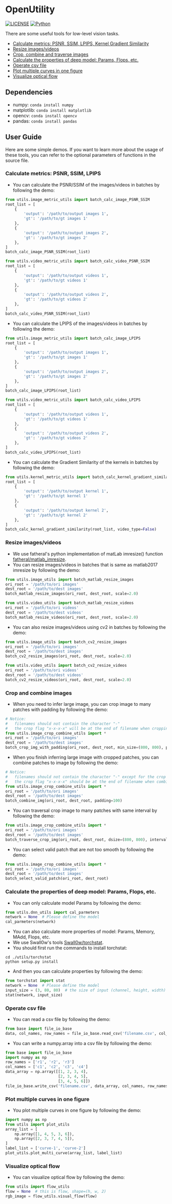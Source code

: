 # OpenUtility
[![LICENSE](https://img.shields.io/badge/license-MIT-green)](https://github.com/csbhr/Python_Tools/blob/master/LICENSE)
[![Python](https://img.shields.io/badge/python-3.6-blue.svg)](https://www.python.org/)

There are some useful tools for low-level vision tasks.

- [Calculate metrics: PSNR, SSIM, LPIPS, Kernel Gradient Similarity](#chapter-metrics)
- [Resize images/videos](#chapter-resize)
- [Crop, combine and traverse images](#chapter-crop-combine-traverse)
- [Calculate the properties of deep model: Params, Flops, etc.](#chapter-model-properties)
- [Operate csv file](#chapter-csv)
- [Plot multiple curves in one figure](#chapter-plot-multi-curve)
- [Visualize optical flow](#chapter-flow-visual)


## Dependencies

- numpy: `conda install numpy`
- matplotlib: `conda install matplotlib`
- opencv: `conda install opencv`
- pandas: `conda install pandas`

## User Guide
Here are some simple demos. If you want to learn more about the usage of these tools, you can refer to the optional parameters of functions in the source file.


<a name="chapter-metrics"></a>
### Calculate metrics: PSNR, SSIM, LPIPS
- You can calculate the PSNR/SSIM of the images/videos in batches by following the demo:
```python
from utils.image_metric_utils import batch_calc_image_PSNR_SSIM
root_list = [
    {
        'output': '/path/to/output images 1',
        'gt': '/path/to/gt images 1'
    },
    {
        'output': '/path/to/output images 2',
        'gt': '/path/to/gt images 2'
    },
]
batch_calc_image_PSNR_SSIM(root_list)
```
```python
from utils.video_metric_utils import batch_calc_video_PSNR_SSIM
root_list = [
    {
        'output': '/path/to/output videos 1',
        'gt': '/path/to/gt videos 1'
    },
    {
        'output': '/path/to/output videos 2',
        'gt': '/path/to/gt videos 2'
    },
]
batch_calc_video_PSNR_SSIM(root_list)
```
- You can calculate the LPIPS of the images/videos in batches by following the demo:
```python
from utils.image_metric_utils import batch_calc_image_LPIPS
root_list = [
    {
        'output': '/path/to/output images 1',
        'gt': '/path/to/gt images 1'
    },
    {
        'output': '/path/to/output images 2',
        'gt': '/path/to/gt images 2'
    },
]
batch_calc_image_LPIPS(root_list)
```
```python
from utils.video_metric_utils import batch_calc_video_LPIPS
root_list = [
    {
        'output': '/path/to/output videos 1',
        'gt': '/path/to/gt videos 1'
    },
    {
        'output': '/path/to/output videos 2',
        'gt': '/path/to/gt videos 2'
    },
]
batch_calc_video_LPIPS(root_list)
```
- You can calculate the Gradient Similarity of the kernels in batches by following the demo:
```python
from utils.kernel_metric_utils import batch_calc_kernel_gradient_similarity
root_list = [
    {
        'output': '/path/to/output kernel 1',
        'gt': '/path/to/gt kernel 1'
    },
    {
        'output': '/path/to/output kernel 2',
        'gt': '/path/to/gt kernel 2'
    },
]
batch_calc_kernel_gradient_similarity(root_list, video_type=False)
```

<a name="chapter-resize"></a>
### Resize images/videos
- We use fatheral's python implementation of matLab imresize() function [fatheral/matlab_imresize](https://github.com/fatheral/matlab_imresize).
- You can resize images/videos in batches that is same as matlab2017 imresize by following the demo:
```python
from utils.image_utils import batch_matlab_resize_images
ori_root = '/path/to/ori images'
dest_root = '/path/to/dest images'
batch_matlab_resize_images(ori_root, dest_root, scale=2.0)
```
```python
from utils.video_utils import batch_matlab_resize_videos
ori_root = '/path/to/ori videos'
dest_root = '/path/to/dest videos'
batch_matlab_resize_videos(ori_root, dest_root, scale=2.0)
```
- You can also resize images/videos using cv2 in batches by following the demo:
```python
from utils.image_utils import batch_cv2_resize_images
ori_root = '/path/to/ori images'
dest_root = '/path/to/dest images'
batch_cv2_resize_images(ori_root, dest_root, scale=2.0)
```
```python
from utils.video_utils import batch_cv2_resize_videos
ori_root = '/path/to/ori videos'
dest_root = '/path/to/dest videos'
batch_cv2_resize_videos(ori_root, dest_root, scale=2.0)
```
   
<a name="chapter-crop-combine-traverse"></a>
### Crop and combine images
- When you need to infer large image, you can crop image to many patches with padding by following the demo:
```python
# Notice: 
#   filenames should not contain the character "-"
#   the crop flag "x-x-x-x" will be at the end of filename when cropping
from utils.image_crop_combine_utils import *
ori_root = '/path/to/ori images'
dest_root = '/path/to/dest images'
batch_crop_img_with_padding(ori_root, dest_root, min_size=(800, 800), padding=100)
```
- When you finish inferring large image with cropped patches, you can combine patches to image by following the demo:
```python
# Notice: 
#   filenames should not contain the character "-" except for the crop flag
#   the crop flag "x-x-x-x" should be at the end of filename when combining
from utils.image_crop_combine_utils import *
ori_root = '/path/to/ori images'
dest_root = '/path/to/dest images'
batch_combine_img(ori_root, dest_root, padding=100)
```
- You can traversal crop image to many patches with same interval by following the demo:
```python
from utils.image_crop_combine_utils import *
ori_root = '/path/to/ori images'
dest_root = '/path/to/dest images'
batch_traverse_crop_img(ori_root, dest_root, dsize=(800, 800), interval=400)
```
- You can select valid patch that are not too smooth by following the demo:
```python
from utils.image_crop_combine_utils import *
ori_root = '/path/to/ori images'
dest_root = '/path/to/dest images'
batch_select_valid_patch(ori_root, dest_root)
```
   
<a name="chapter-model-properties"></a>
### Calculate the properties of deep model: Params, Flops, etc.
- You can only calculate model Params by following the demo:
```python
from utils.dnn_utils import cal_parmeters
network = None  # Please define the model
cal_parmeters(network)
```
- You can also calculate more properties of model: Params, Memory, MAdd, Flops, etc.
- We use Swall0w's tools [Swall0w/torchstat](https://github.com/Swall0w/torchstat).
- You should first run the commands to install torchstat:
```shell script
cd ./utils/torchstat
python setup.py install
```
- And then you can calculate properties by following the demo:
```python
from torchstat import stat
network = None  # Please define the model
input_size = (3, 80, 80)  # the size of input (channel, height, width)
stat(network, input_size)
```

<a name="chapter-csv"></a>
### Operate csv file
- You can read a csv file by following the demo:
```python
from base import file_io_base
data, col_names, row_names = file_io_base.read_csv('filename.csv', col_name_ind=0, row_name_ind=0)
```
- You can write a numpy.array into a csv file by following the demo:
```python
from base import file_io_base
import numpy as np
row_names = ['r1', 'r2', 'r3']
col_names = ['c1', 'c2', 'c3', 'c4']
data_array = np.array([[1, 2, 3, 4],
                       [2, 3, 4, 5],
                       [3, 4, 5, 6]])
file_io_base.write_csv('filename.csv', data_array, col_names, row_names)
```

<a name="chapter-plot-multi-curve"></a>
### Plot multiple curves in one figure
- You plot multiple curves in one figure by following the demo:
```python
import numpy as np
from utils import plot_utils
array_list = [
    np.array([1, 4, 5, 3, 6]),
    np.array([2, 3, 7, 4, 5]),
]
label_list = ['curve-1', 'curve-2']
plot_utils.plot_multi_curve(array_list, label_list)
```

<a name="chapter-flow-visual"></a>
### Visualize optical flow
- You can visualize optical flow by following the demo:
```python
from utils import flow_utils
flow = None  # this is flow, shape=(h, w, 2)
rgb_image = flow_utils.visual_flow(flow)
```
